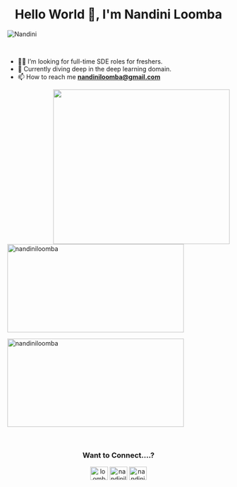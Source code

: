 <h1 align="center">Hello World 👋, I'm Nandini Loomba</h1>
<p align="left"> <img src="https://komarev.com/ghpvc/?username=NandiniLoomba&label=Profile%20views&color=ff69b4&style=flat" alt="Nandini" /> </p>
<br/>

- 👨‍💻 I’m looking for full-time SDE roles for freshers.
- 🎀 Currently diving deep in the deep learning domain.
- 📫 How to reach me **nandiniloomba@gmail.com**

  


<p>
<img align="right" height="350" width="400" src="https://cdn.dribbble.com/users/2238041/screenshots/4763918/working.gif" /> </a>
<p>&nbsp;<img align="center" height="200px" width="400px" src="https://github-readme-stats.vercel.app/api?username=nandiniloomba&show_icons=true&locale=en&theme=radical" alt="nandiniloomba" /></p>
<p><img align="center" height="200px" width="400px" src="https://github-readme-streak-stats.herokuapp.com/?user=nandiniloomba&theme=radical" alt="nandiniloomba" /></p>
</p>

<br/>
<h3 align="center">Want to Connect....? </h3>
<p align="center">
<a href="https://twitter.com/loombanandini" target="blank"><img align="center" src="https://raw.githubusercontent.com/rahuldkjain/github-profile-readme-generator/master/src/images/icons/Social/twitter.svg" alt="loombanandini" height="30" width="40" /></a>
<a href="https://linkedin.com/in/nandiniloomba" target="blank"><img align="center" src="https://raw.githubusercontent.com/rahuldkjain/github-profile-readme-generator/master/src/images/icons/Social/linked-in-alt.svg" alt="nandiniloomba" height="30" width="40" /></a>
<a href="https://instagram.com/nandini31_" target="blank"><img align="center" src="https://raw.githubusercontent.com/rahuldkjain/github-profile-readme-generator/master/src/images/icons/Social/instagram.svg" alt="nandini31_" height="30" width="40" /></a>
</p>
